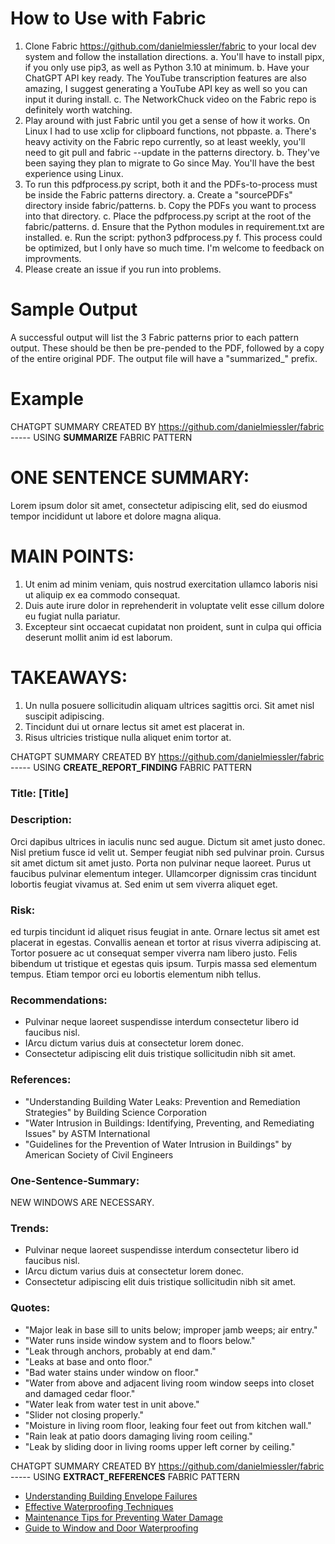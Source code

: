 # How to Use with Fabric 

1. Clone Fabric https://github.com/danielmiessler/fabric to your local dev system and follow the installation directions.
    a. You'll have to install pipx, if you only use pip3, as well as Python 3.10 at minimum.
    b. Have your ChatGPT API key ready. The YouTube transcription features are also amazing, I suggest generating a YouTube API key as well so you can input it during install.
    c. The NetworkChuck video on the Fabric repo is definitely worth watching. 
2. Play around with just Fabric until you get a sense of how it works. On Linux I had to use xclip for clipboard        functions, not pbpaste.
    a. There's heavy activity on the Fabric repo currently, so at least weekly, you'll need to git pull and fabric --update in the patterns directory.
    b. They've been saying they plan to migrate to Go since May. You'll have the best experience using Linux.
3. To run this pdfprocess.py script, both it and the PDFs-to-process must be inside the Fabric patterns directory.
    a. Create a "sourcePDFs" directory inside fabric/patterns. 
    b. Copy the PDFs you want to process into that directory.
    c. Place the pdfprocess.py script at the root of the fabric/patterns.
    d. Ensure that the Python modules in requirement.txt are installed.
    e. Run the script: python3 pdfprocess.py
    f. This process could be optimized, but I only have so much time. I'm welcome to feedback on improvments.
4. Please create an issue if you run into problems. 

# Sample Output

A successful output will list the 3 Fabric patterns prior to each pattern output. These should be then be pre-pended to the PDF, followed by a copy of the entire original PDF. The output file will have a "summarized_" prefix.

# Example

CHATGPT SUMMARY CREATED BY https://github.com/danielmiessler/fabric
----- USING **SUMMARIZE** FABRIC PATTERN

# ONE SENTENCE SUMMARY:
Lorem ipsum dolor sit amet, consectetur adipiscing elit, sed do eiusmod tempor incididunt ut labore et dolore magna aliqua. 

# MAIN POINTS:
1. Ut enim ad minim veniam, quis nostrud exercitation ullamco laboris nisi ut aliquip ex ea commodo consequat.
2.  Duis aute irure dolor in reprehenderit in voluptate velit esse cillum dolore eu fugiat nulla pariatur. 
3. Excepteur sint occaecat cupidatat non proident, sunt in culpa qui officia deserunt mollit anim id est laborum.

# TAKEAWAYS:
1. Un nulla posuere sollicitudin aliquam ultrices sagittis orci. Sit amet nisl suscipit adipiscing. 
2. Tincidunt dui ut ornare lectus sit amet est placerat in. 
3. Risus ultricies tristique nulla aliquet enim tortor at. 

CHATGPT SUMMARY CREATED BY https://github.com/danielmiessler/fabric
----- USING **CREATE_REPORT_FINDING** FABRIC PATTERN

### Title: [Title]

### Description:
Orci dapibus ultrices in iaculis nunc sed augue. Dictum sit amet justo donec. Nisl pretium fusce id velit ut. Semper feugiat nibh sed pulvinar proin. Cursus sit amet dictum sit amet justo. Porta non pulvinar neque laoreet. Purus ut faucibus pulvinar elementum integer. Ullamcorper dignissim cras tincidunt lobortis feugiat vivamus at. Sed enim ut sem viverra aliquet eget.

### Risk:
ed turpis tincidunt id aliquet risus feugiat in ante. Ornare lectus sit amet est placerat in egestas. Convallis aenean et tortor at risus viverra adipiscing at. Tortor posuere ac ut consequat semper viverra nam libero justo. Felis bibendum ut tristique et egestas quis ipsum. Turpis massa sed elementum tempus. Etiam tempor orci eu lobortis elementum nibh tellus.

### Recommendations:
- Pulvinar neque laoreet suspendisse interdum consectetur libero id faucibus nisl. 
- IArcu dictum varius duis at consectetur lorem donec. 
- Consectetur adipiscing elit duis tristique sollicitudin nibh sit amet. 

### References:
- "Understanding Building Water Leaks: Prevention and Remediation Strategies" by Building
Science Corporation
- "Water Intrusion in Buildings: Identifying, Preventing, and Remediating Issues" by ASTM
International
- "Guidelines for the Prevention of Water Intrusion in Buildings" by American Society of Civil
Engineers

### One-Sentence-Summary:
NEW WINDOWS ARE NECESSARY.

### Trends:
- Pulvinar neque laoreet suspendisse interdum consectetur libero id faucibus nisl. 
- IArcu dictum varius duis at consectetur lorem donec. 
- Consectetur adipiscing elit duis tristique sollicitudin nibh sit amet. 

### Quotes:
- "Major leak in base sill to units below; improper jamb weeps; air entry."
- "Water runs inside window system and to floors below."
- "Leak through anchors, probably at end dam."
- "Leaks at base and onto floor."
- "Bad water stains under window on floor."
- "Water from above and adjacent living room window seeps into closet and damaged cedar floor."
- "Water leak from water test in unit above."
- "Slider not closing properly."
- "Moisture in living room floor, leaking four feet out from kitchen wall."
- "Rain leak at patio doors damaging living room ceiling."
- "Leak by sliding door in living rooms upper left corner by ceiling."

CHATGPT SUMMARY CREATED BY https://github.com/danielmiessler/fabric
----- USING **EXTRACT_REFERENCES** FABRIC PATTERN

- [Understanding Building Envelope Failures](https://www.buildingenvelope.org)
- [Effective Waterproofing Techniques](https://www.waterproofingmagazine.com)
- [Maintenance Tips for Preventing Water Damage](https://www.propertymaintenance.com)
- [Guide to Window and Door Waterproofing](https://www.architecturaldigest.com)

